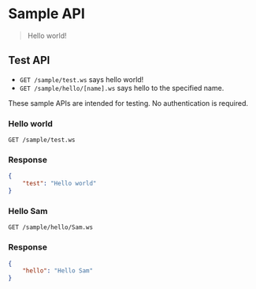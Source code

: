 # Sample API

> Hello world!

## Test API

* `GET /sample/test.ws` says hello world!
* `GET /sample/hello/[name].ws` says hello to the specified name.

These sample APIs are intended for testing. No authentication is required.

### Hello world
```
GET /sample/test.ws
```
### Response
```json
{
    "test": "Hello world"
}
```

### Hello Sam
```
GET /sample/hello/Sam.ws
```

### Response
```json
{
    "hello": "Hello Sam"
}
```
